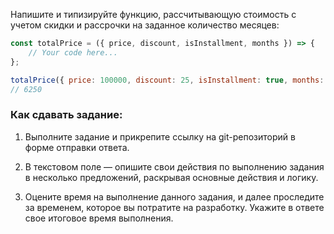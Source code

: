 Напишите и типизируйте функцию, рассчитывающую стоимость с учетом скидки и рассрочки на заданное количество месяцев:

```javascript
const totalPrice = ({ price, discount, isInstallment, months }) => {
    // Your code here...
};

totalPrice({ price: 100000, discount: 25, isInstallment: true, months: 12 });
// 6250
```

### Как сдавать задание:

1. Выполните задание и прикрепите ссылку на git-репозиторий в форме отправки ответа.

2. В текстовом поле — опишите свои действия по выполнению задания в несколько предложений, раскрывая основные действия и логику.

3. Оцените время на выполнение данного задания, и далее проследите за временем, которое вы потратите на разработку. Укажите в ответе свое итоговое время выполнения.
